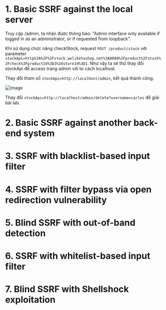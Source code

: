 # 1. Basic SSRF against the local server
Truy cập /admin, ta nhận được thông báo: "Admin interface only available if logged in as an administrator, or if requested from loopback".

Khi sử dụng chức năng checkStock, request `POST /product/stock` với parameter `stockApi=http%3A%2F%2Fstock.weliketoshop.net%3A8080%2Fproduct%2Fstock%2Fcheck%3FproductId%3D3%26storeId%3D1`. Như vậy ta sẽ thử thay đổi stockApi để access trang admin với tư cách localhost.

Thay đổi tham số `stockApi=http://localhost/admin`, kết quả thành công.

![image](https://user-images.githubusercontent.com/103978452/205523955-5692177a-7acd-42ba-ac37-2f98bbff4ebb.png)

Thay đổi `stockApi=http://localhost/admin/delete?username=carlos` để giải bài lab.

# 2. Basic SSRF against another back-end system

# 3. SSRF with blacklist-based input filter

# 4. SSRF with filter bypass via open redirection vulnerability

# 5. Blind SSRF with out-of-band detection

# 6. SSRF with whitelist-based input filter

# 7. Blind SSRF with Shellshock exploitation
